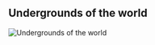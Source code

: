 ## Undergrounds of the world

![Undergrounds of the world](https://s-media-cache-ak0.pinimg.com/736x/35/7c/d9/357cd98e72ddd664edb9ac522f96e0e2.jpg)
